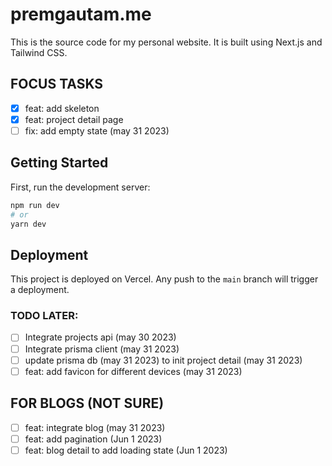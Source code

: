 # premgautam.me

This is the source code for my personal website. It is built using Next.js and Tailwind CSS.

## FOCUS TASKS

- [x] feat: add skeleton
- [x] feat: project detail page
- [ ] fix: add empty state (may 31 2023)

## Getting Started

First, run the development server:

```bash
npm run dev
# or
yarn dev
```

## Deployment

This project is deployed on Vercel. Any push to the `main` branch will trigger a deployment.

### TODO LATER:

- [ ] Integrate projects api (may 30 2023)
- [ ] Integrate prisma client (may 31 2023)
- [ ] update prisma db (may 31 2023) to init project detail (may 31 2023)
- [ ] feat: add favicon for different devices (may 31 2023)

## FOR BLOGS (NOT SURE)

- [ ] feat: integrate blog (may 31 2023)
- [ ] feat: add pagination (Jun 1 2023)
- [ ] feat: blog detail to add loading state (Jun 1 2023)
